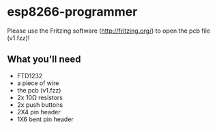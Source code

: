 # esp8266-programmer
Please use the Fritzing software (http://fritzing.org/) to open the pcb file (v1.fzz)!
## What you'll need
* FTD1232
* a piece of wire
* the pcb (v1.fzz)
* 2x 10Ω resistors
* 2x push buttons
* 2X4 pin header
* 1X6 bent pin header
